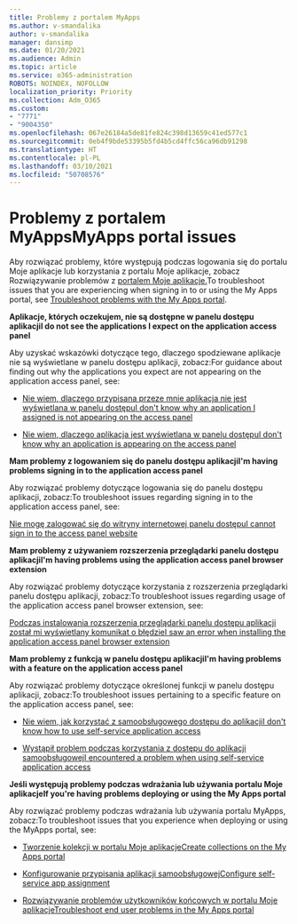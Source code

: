 ```yaml
---
title: Problemy z portalem MyApps
ms.author: v-smandalika
author: v-smandalika
manager: dansimp
ms.date: 01/20/2021
ms.audience: Admin
ms.topic: article
ms.service: o365-administration
ROBOTS: NOINDEX, NOFOLLOW
localization_priority: Priority
ms.collection: Adm_O365
ms.custom:
- "7771"
- "9004350"
ms.openlocfilehash: 067e26184a5de81fe824c398d13659c41ed577c1
ms.sourcegitcommit: 0eb4f9bde53395b5fd4b5cd4ffc56ca96db91298
ms.translationtype: HT
ms.contentlocale: pl-PL
ms.lasthandoff: 03/10/2021
ms.locfileid: "50708576"
---
```

# <a name="myapps-portal-issues"></a><span data-ttu-id="40ab5-102">Problemy z portalem MyApps</span><span class="sxs-lookup"><span data-stu-id="40ab5-102">MyApps portal issues</span></span>

<span data-ttu-id="40ab5-103">Aby rozwiązać problemy, które występują podczas logowania się do portalu Moje aplikacje lub korzystania z portalu Moje aplikacje, zobacz Rozwiązywanie problemów z [portalem Moje aplikacje.](https://docs.microsoft.com/azure/active-directory/user-help/my-apps-portal-end-user-troubleshoot)</span><span class="sxs-lookup"><span data-stu-id="40ab5-103">To troubleshoot issues that you are experiencing when signing in to or using the My Apps portal, see [Troubleshoot problems with the My Apps portal](https://docs.microsoft.com/azure/active-directory/user-help/my-apps-portal-end-user-troubleshoot).</span></span>

<span data-ttu-id="40ab5-104">**Aplikacje, których oczekujem, nie są dostępne w panelu dostępu aplikacji**</span><span class="sxs-lookup"><span data-stu-id="40ab5-104">**I do not see the applications I expect on the application access panel**</span></span>

<span data-ttu-id="40ab5-105">Aby uzyskać wskazówki dotyczące tego, dlaczego spodziewane aplikacje nie są wyświetlane w panelu dostępu aplikacji, zobacz:</span><span class="sxs-lookup"><span data-stu-id="40ab5-105">For guidance about finding out why the applications you expect are not appearing on the application access panel, see:</span></span>

- [<span data-ttu-id="40ab5-106">Nie wiem, dlaczego przypisana przeze mnie aplikacja nie jest wyświetlana w panelu dostępu</span><span class="sxs-lookup"><span data-stu-id="40ab5-106">I don't know why an application I assigned is not appearing on the access panel</span></span>](https://docs.microsoft.com/azure/active-directory/manage-apps/application-sign-in-other-problem-access-panel)
     
- [<span data-ttu-id="40ab5-107">Nie wiem, dlaczego aplikacja jest wyświetlana w panelu dostępu</span><span class="sxs-lookup"><span data-stu-id="40ab5-107">I don't know why an application is appearing on the access panel</span></span>](https://docs.microsoft.com/azure/active-directory/manage-apps/application-sign-in-other-problem-access-panel)

<span data-ttu-id="40ab5-108">**Mam problemy z logowaniem się do panelu dostępu aplikacji**</span><span class="sxs-lookup"><span data-stu-id="40ab5-108">**I'm having problems signing in to the application access panel**</span></span>

<span data-ttu-id="40ab5-109">Aby rozwiązać problemy dotyczące logowania się do panelu dostępu aplikacji, zobacz:</span><span class="sxs-lookup"><span data-stu-id="40ab5-109">To troubleshoot issues regarding signing in to the application access panel, see:</span></span>

[<span data-ttu-id="40ab5-110">Nie mogę zalogować się do witryny internetowej panelu dostępu</span><span class="sxs-lookup"><span data-stu-id="40ab5-110">I cannot sign in to the access panel website</span></span>](https://docs.microsoft.com/azure/active-directory/manage-apps/application-sign-in-other-problem-access-panel)

<span data-ttu-id="40ab5-111">**Mam problemy z używaniem rozszerzenia przeglądarki panelu dostępu aplikacji**</span><span class="sxs-lookup"><span data-stu-id="40ab5-111">**I'm having problems using the application access panel browser extension**</span></span>

<span data-ttu-id="40ab5-112">Aby rozwiązać problemy dotyczące korzystania z rozszerzenia przeglądarki panelu dostępu aplikacji, zobacz:</span><span class="sxs-lookup"><span data-stu-id="40ab5-112">To troubleshoot issues regarding usage of the application access panel browser extension, see:</span></span>

[<span data-ttu-id="40ab5-113">Podczas instalowania rozszerzenia przeglądarki panelu dostępu aplikacji został mi wyświetlany komunikat o błędzie</span><span class="sxs-lookup"><span data-stu-id="40ab5-113">I saw an error when installing the application access panel browser extension</span></span>](https://docs.microsoft.com/azure/active-directory/application-access-panel-extension-problem-installing/)

<span data-ttu-id="40ab5-114">**Mam problemy z funkcją w panelu dostępu aplikacji**</span><span class="sxs-lookup"><span data-stu-id="40ab5-114">**I'm having problems with a feature on the application access panel**</span></span>

<span data-ttu-id="40ab5-115">Aby rozwiązać problemy dotyczące określonej funkcji w panelu dostępu aplikacji, zobacz:</span><span class="sxs-lookup"><span data-stu-id="40ab5-115">To troubleshoot issues pertaining to a specific feature on the application access panel, see:</span></span>

- [<span data-ttu-id="40ab5-116">Nie wiem, jak korzystać z samoobsługowego dostępu do aplikacji</span><span class="sxs-lookup"><span data-stu-id="40ab5-116">I don't know how to use self-service application access</span></span>](https://docs.microsoft.com/azure/active-directory/manage-apps/access-panel-manage-self-service-access) 

- [<span data-ttu-id="40ab5-117">Wystąpił problem podczas korzystania z dostępu do aplikacji samoobsługowej</span><span class="sxs-lookup"><span data-stu-id="40ab5-117">I encountered a problem when using self-service application access</span></span>](https://docs.microsoft.com/azure/active-directory/manage-apps/access-panel-manage-self-service-access)
    
<span data-ttu-id="40ab5-118">**Jeśli występują problemy podczas wdrażania lub używania portalu Moje aplikacje**</span><span class="sxs-lookup"><span data-stu-id="40ab5-118">**If you're having problems deploying or using the My Apps portal**</span></span>

<span data-ttu-id="40ab5-119">Aby rozwiązać problemy podczas wdrażania lub używania portalu MyApps, zobacz:</span><span class="sxs-lookup"><span data-stu-id="40ab5-119">To troubleshoot issues that you experience when deploying or using the MyApps portal, see:</span></span>

- [<span data-ttu-id="40ab5-120">Tworzenie kolekcji w portalu Moje aplikacje</span><span class="sxs-lookup"><span data-stu-id="40ab5-120">Create collections on the My Apps portal</span></span>](https://docs.microsoft.com/azure/active-directory/manage-apps/access-panel-collections) 
    
- [<span data-ttu-id="40ab5-121">Konfigurowanie przypisania aplikacji samoobsługowej</span><span class="sxs-lookup"><span data-stu-id="40ab5-121">Configure self-service app assignment</span></span>](https://docs.microsoft.com/azure/active-directory/manage-apps/manage-self-service-access)
     
- [<span data-ttu-id="40ab5-122">Rozwiązywanie problemów użytkowników końcowych w portalu Moje aplikacje</span><span class="sxs-lookup"><span data-stu-id="40ab5-122">Troubleshoot end user problems in the My Apps portal</span></span>](https://docs.microsoft.com/azure/active-directory/user-help/my-apps-portal-end-user-troubleshoot)



